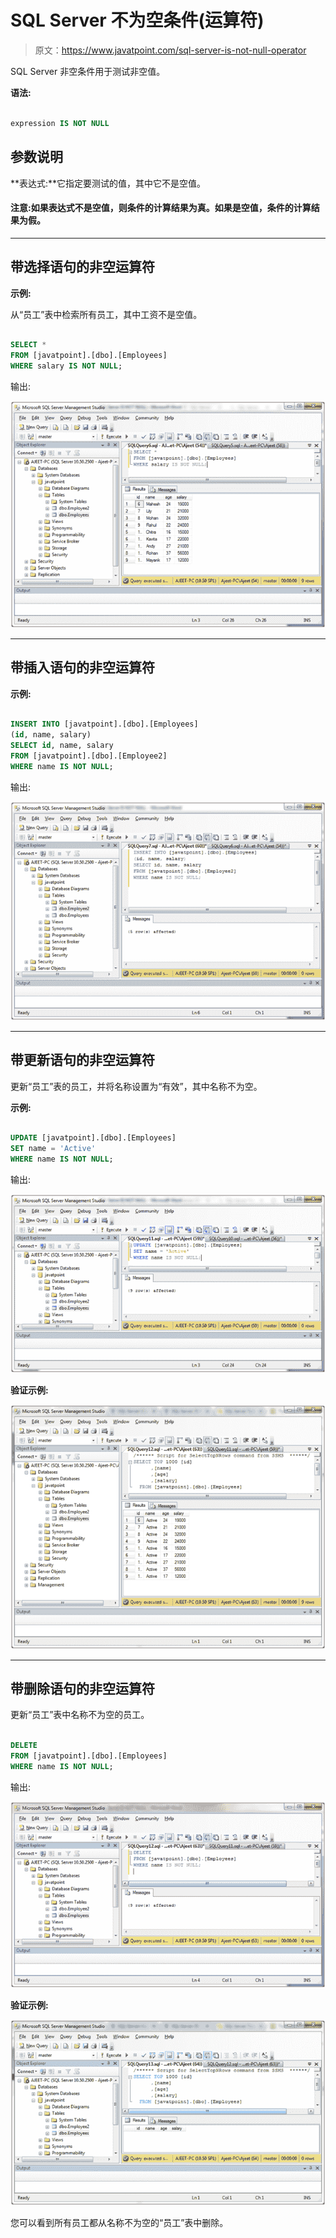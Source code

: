 # SQL Server 不为空条件(运算符)

> 原文：<https://www.javatpoint.com/sql-server-is-not-null-operator>

SQL Server 非空条件用于测试非空值。

**语法:**

```sql

expression IS NOT NULL

```

## 参数说明

**表达式:**它指定要测试的值，其中它不是空值。

#### 注意:如果表达式不是空值，则条件的计算结果为真。如果是空值，条件的计算结果为假。

* * *

## 带选择语句的非空运算符

**示例:**

从“员工”表中检索所有员工，其中工资不是空值。

```sql

SELECT *
FROM [javatpoint].[dbo].[Employees]
WHERE salary IS NOT NULL;

```

输出:

![SQL Not null 1](img/f3b8cd61bf61fd30c9b13be15f04011c.png)

* * *

## 带插入语句的非空运算符

**示例:**

```sql

INSERT INTO [javatpoint].[dbo].[Employees]
(id, name, salary)
SELECT id, name, salary
FROM [javatpoint].[dbo].[Employee2]
WHERE name IS NOT NULL;

```

输出:

![SQL Not null 2](img/0f7faf2d0534c4a8d0c51d7b30f3cec7.png)

* * *

## 带更新语句的非空运算符

更新“员工”表的员工，并将名称设置为“有效”，其中名称不为空。

**示例:**

```sql

UPDATE [javatpoint].[dbo].[Employees]
SET name = 'Active'
WHERE name IS NOT NULL;

```

输出:

![SQL Not null 3](img/ba009e92d30cea71a59b5d7fc03df70a.png)

**验证示例:**

![SQL Not null 4](img/2d3d7fd933e33f08267fe9a040855c02.png)

* * *

## 带删除语句的非空运算符

更新“员工”表中名称不为空的员工。

```sql

DELETE
FROM [javatpoint].[dbo].[Employees]
WHERE name IS NOT NULL; 

```

输出:

![SQL Not null 5](img/875c3c508ea4d217db865f0ffce3cd56.png)

**验证示例:**

![SQL Not null 6](img/82c17b70deb866c204781a9d4d6dea6d.png)

您可以看到所有员工都从名称不为空的“员工”表中删除。